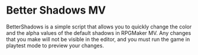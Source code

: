 # Better Shadows MV

BetterShadows is a simple script that allows you to quickly change the color and the alpha values of the default shadows in RPGMaker MV. Any changes that you make will not be visible in the editor, and you must run the game in playtest mode to preview your changes.